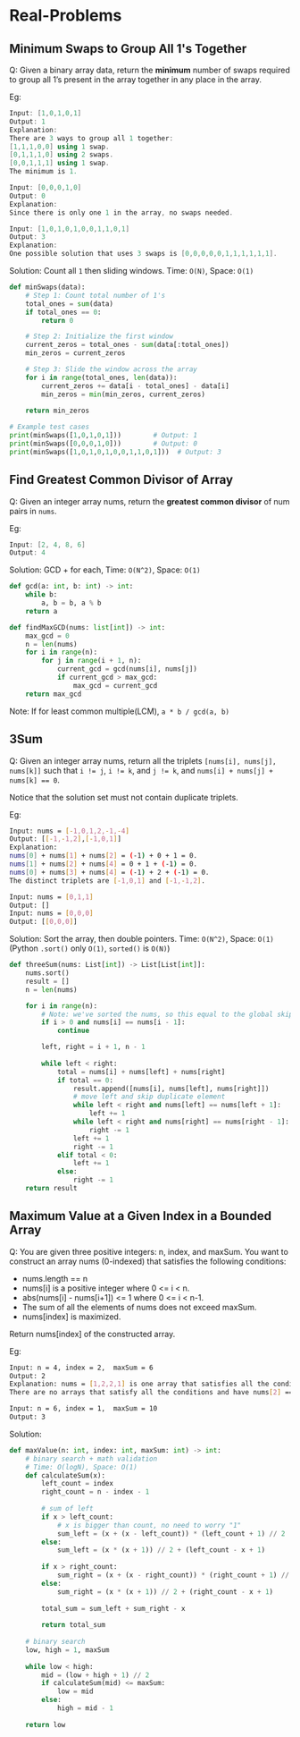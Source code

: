 # Real-Problems

## Minimum Swaps to Group All 1's Together

Q: Given a binary array data, return the **minimum** number of swaps required to group all 1’s present in the array together in any place in the array.

Eg:

```c++
Input: [1,0,1,0,1]
Output: 1
Explanation: 
There are 3 ways to group all 1 together:
[1,1,1,0,0] using 1 swap.
[0,1,1,1,0] using 2 swaps.
[0,0,1,1,1] using 1 swap.
The minimum is 1.

Input: [0,0,0,1,0]
Output: 0
Explanation: 
Since there is only one 1 in the array, no swaps needed.

Input: [1,0,1,0,1,0,0,1,1,0,1]
Output: 3
Explanation: 
One possible solution that uses 3 swaps is [0,0,0,0,0,1,1,1,1,1,1].
```

Solution: Count all `1` then sliding windows. Time: `O(N)`, Space: `O(1)`

```py
def minSwaps(data):
    # Step 1: Count total number of 1's
    total_ones = sum(data)
    if total_ones == 0:
        return 0

    # Step 2: Initialize the first window
    current_zeros = total_ones - sum(data[:total_ones])
    min_zeros = current_zeros

    # Step 3: Slide the window across the array
    for i in range(total_ones, len(data)):
        current_zeros += data[i - total_ones] - data[i]
        min_zeros = min(min_zeros, current_zeros)
    
    return min_zeros

# Example test cases
print(minSwaps([1,0,1,0,1]))        # Output: 1
print(minSwaps([0,0,0,1,0]))        # Output: 0
print(minSwaps([1,0,1,0,1,0,0,1,1,0,1]))  # Output: 3

```

## Find Greatest Common Divisor of Array

Q: Given an integer array nums, return the **greatest common divisor** of num pairs in `nums`.

Eg:

```c++
Input: [2, 4, 8, 6]
Output: 4
```

Solution: GCD + for each, Time: `O(N^2)`, Space: `O(1)`

```py
def gcd(a: int, b: int) -> int:
    while b:
        a, b = b, a % b
    return a

def findMaxGCD(nums: list[int]) -> int:
    max_gcd = 0
    n = len(nums)
    for i in range(n):
        for j in range(i + 1, n):
            current_gcd = gcd(nums[i], nums[j])
            if current_gcd > max_gcd:
                max_gcd = current_gcd
    return max_gcd
```

Note: If for least common multiple(LCM), `a * b / gcd(a, b)`

## 3Sum

Q: Given an integer array nums, return all the triplets `[nums[i], nums[j], nums[k]]` such that `i != j`, `i != k`, and `j != k`, and `nums[i] + nums[j] + nums[k] == 0`.

Notice that the solution set must not contain duplicate triplets.

Eg:

```bash
Input: nums = [-1,0,1,2,-1,-4]
Output: [[-1,-1,2],[-1,0,1]]
Explanation: 
nums[0] + nums[1] + nums[2] = (-1) + 0 + 1 = 0.
nums[1] + nums[2] + nums[4] = 0 + 1 + (-1) = 0.
nums[0] + nums[3] + nums[4] = (-1) + 2 + (-1) = 0.
The distinct triplets are [-1,0,1] and [-1,-1,2].

Input: nums = [0,1,1]
Output: []
Input: nums = [0,0,0]
Output: [[0,0,0]]
```

Solution: Sort the array, then double pointers. Time: `O(N^2)`, Space: `O(1)`(Python `.sort()` only `O(1)`, `sorted()` is `O(N)`)

```py
def threeSum(nums: List[int]) -> List[List[int]]:
    nums.sort()
    result = []
    n = len(nums)

    for i in range(n):
        # Note: we've sorted the nums, so this equal to the global skip
        if i > 0 and nums[i] == nums[i - 1]:
            continue

        left, right = i + 1, n - 1
        
        while left < right:
            total = nums[i] + nums[left] + nums[right]
            if total == 0:
                result.append([nums[i], nums[left], nums[right]])
                # move left and skip duplicate element
                while left < right and nums[left] == nums[left + 1]:
                    left += 1
                while left < right and nums[right] == nums[right - 1]:
                    right -= 1
                left += 1
                right -= 1
            elif total < 0:
                left += 1
            else:
                right -= 1
    return result
```

## Maximum Value at a Given Index in a Bounded Array

Q: You are given three positive integers: n, index, and maxSum. You want to construct an array nums (0-indexed) that satisfies the following conditions:

- nums.length == n
- nums[i] is a positive integer where 0 <= i < n.
- abs(nums[i] - nums[i+1]) <= 1 where 0 <= i < n-1.
- The sum of all the elements of nums does not exceed maxSum.
- nums[index] is maximized.

Return nums[index] of the constructed array.

Eg:

```bash
Input: n = 4, index = 2,  maxSum = 6
Output: 2
Explanation: nums = [1,2,2,1] is one array that satisfies all the conditions.
There are no arrays that satisfy all the conditions and have nums[2] == 3, so 2 is the maximum nums[2].

Input: n = 6, index = 1,  maxSum = 10
Output: 3
```

Solution:

```py
def maxValue(n: int, index: int, maxSum: int) -> int:
    # binary search + math validation
    # Time: O(logN), Space: O(1)
    def calculateSum(x):
        left_count = index
        right_count = n - index - 1
        
        # sum of left
        if x > left_count:
            # x is bigger than count, no need to worry "1"
            sum_left = (x + (x - left_count)) * (left_count + 1) // 2
        else:
            sum_left = (x * (x + 1)) // 2 + (left_count - x + 1)
        
        if x > right_count:
            sum_right = (x + (x - right_count)) * (right_count + 1) // 2
        else:
            sum_right = (x * (x + 1)) // 2 + (right_count - x + 1)
        
        total_sum = sum_left + sum_right - x
        
        return total_sum
    
    # binary search
    low, high = 1, maxSum
    
    while low < high:
        mid = (low + high + 1) // 2
        if calculateSum(mid) <= maxSum:
            low = mid
        else:
            high = mid - 1
    
    return low
```
